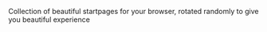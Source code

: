 Collection of beautiful startpages for your browser, rotated randomly to give you beautiful experience 



